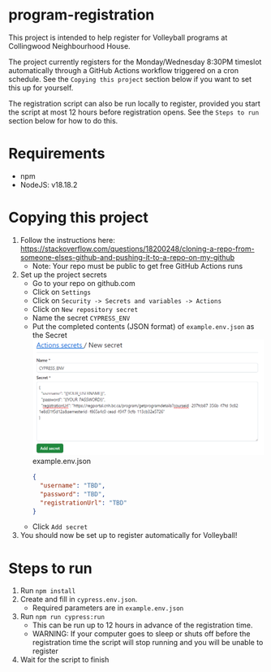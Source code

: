 # program-registration

This project is intended to help register for Volleyball programs at Collingwood Neighbourhood House.

The project currently registers for the Monday/Wednesday 8:30PM timeslot automatically through a GitHub Actions workflow triggered on a cron schedule. See the `Copying this project` section below if you want to set this up for yourself.

The registration script can also be run locally to register, provided you start the script at most 12 hours before registration opens. See the `Steps to run` section below for how to do this.

# Requirements

- npm
- NodeJS: v18.18.2

# Copying this project

1. Follow the instructions here: https://stackoverflow.com/questions/18200248/cloning-a-repo-from-someone-elses-github-and-pushing-it-to-a-repo-on-my-github
   - Note: Your repo must be public to get free GitHub Actions runs
2. Set up the project secrets
   - Go to your repo on github.com
   - Click on `Settings`
   - Click on `Security -> Secrets and variables -> Actions`
   - Click on `New repository secret`
   - Name the secret `CYPRESS_ENV`
   - Put the completed contents (JSON format) of `example.env.json` as the Secret
     ![Alt text](/addSecretExample.png?raw=true)
     example.env.json
     ```json
     {
       "username": "TBD",
       "password": "TBD",
       "registrationUrl": "TBD"
     }
     ```
   - Click `Add secret`
3. You should now be set up to register automatically for Volleyball!

# Steps to run

1. Run `npm install`
2. Create and fill in `cypress.env.json`.
   - Required parameters are in `example.env.json`
3. Run `npm run cypress:run`
   - This can be run up to 12 hours in advance of the registration time.
   - WARNING: If your computer goes to sleep or shuts off before the registration time the script will stop running and you will be unable to register
4. Wait for the script to finish
